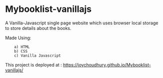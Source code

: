 # Mybooklist-vanillajs

A Vanilla-Javascript single page website which uses browser local storage to store details about the books.
 
Made Using:

        a) HTML
        b) CSS
        c) Vanilla Javascript


This project is deployed at : https://joychoudhury.github.io/Mybooklist-vanillajs/
